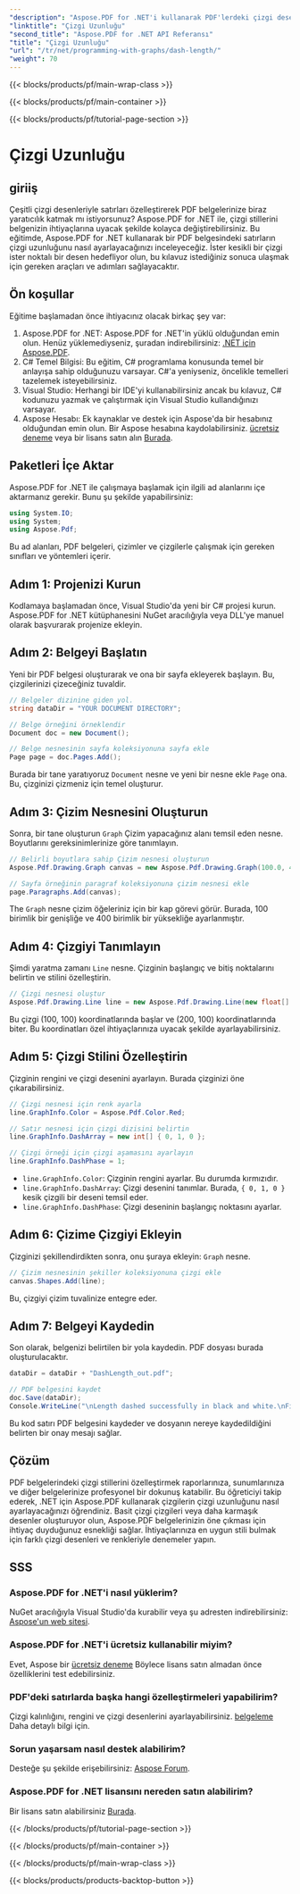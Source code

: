 ```yaml
---
"description": "Aspose.PDF for .NET'i kullanarak PDF'lerdeki çizgi desenlerini adım adım kılavuzumuzla nasıl özelleştireceğinizi öğrenin. Belgelerinize stil katmak için mükemmeldir."
"linktitle": "Çizgi Uzunluğu"
"second_title": "Aspose.PDF for .NET API Referansı"
"title": "Çizgi Uzunluğu"
"url": "/tr/net/programming-with-graphs/dash-length/"
"weight": 70
---
```


{{< blocks/products/pf/main-wrap-class >}}

{{< blocks/products/pf/main-container >}}

{{< blocks/products/pf/tutorial-page-section >}}

# Çizgi Uzunluğu

## giriiş

Çeşitli çizgi desenleriyle satırları özelleştirerek PDF belgelerinize biraz yaratıcılık katmak mı istiyorsunuz? Aspose.PDF for .NET ile, çizgi stillerini belgenizin ihtiyaçlarına uyacak şekilde kolayca değiştirebilirsiniz. Bu eğitimde, Aspose.PDF for .NET kullanarak bir PDF belgesindeki satırların çizgi uzunluğunu nasıl ayarlayacağınızı inceleyeceğiz. İster kesikli bir çizgi ister noktalı bir desen hedefliyor olun, bu kılavuz istediğiniz sonuca ulaşmak için gereken araçları ve adımları sağlayacaktır.

## Ön koşullar

Eğitime başlamadan önce ihtiyacınız olacak birkaç şey var:

1. Aspose.PDF for .NET: Aspose.PDF for .NET'in yüklü olduğundan emin olun. Henüz yüklemediyseniz, şuradan indirebilirsiniz: [.NET için Aspose.PDF](https://releases.aspose.com/pdf/net/).
2. C# Temel Bilgisi: Bu eğitim, C# programlama konusunda temel bir anlayışa sahip olduğunuzu varsayar. C#'a yeniyseniz, öncelikle temelleri tazelemek isteyebilirsiniz.
3. Visual Studio: Herhangi bir IDE'yi kullanabilirsiniz ancak bu kılavuz, C# kodunuzu yazmak ve çalıştırmak için Visual Studio kullandığınızı varsayar.
4. Aspose Hesabı: Ek kaynaklar ve destek için Aspose'da bir hesabınız olduğundan emin olun. Bir Aspose hesabına kaydolabilirsiniz. [ücretsiz deneme](https://releases.aspose.com/) veya bir lisans satın alın [Burada](https://purchase.aspose.com/buy).

## Paketleri İçe Aktar

Aspose.PDF for .NET ile çalışmaya başlamak için ilgili ad alanlarını içe aktarmanız gerekir. Bunu şu şekilde yapabilirsiniz:

```csharp
using System.IO;
using System;
using Aspose.Pdf;
```

Bu ad alanları, PDF belgeleri, çizimler ve çizgilerle çalışmak için gereken sınıfları ve yöntemleri içerir.

## Adım 1: Projenizi Kurun

Kodlamaya başlamadan önce, Visual Studio'da yeni bir C# projesi kurun. Aspose.PDF for .NET kütüphanesini NuGet aracılığıyla veya DLL'ye manuel olarak başvurarak projenize ekleyin. 

## Adım 2: Belgeyi Başlatın

Yeni bir PDF belgesi oluşturarak ve ona bir sayfa ekleyerek başlayın. Bu, çizgilerinizi çizeceğiniz tuvaldir.

```csharp
// Belgeler dizinine giden yol.
string dataDir = "YOUR DOCUMENT DIRECTORY";

// Belge örneğini örneklendir
Document doc = new Document();

// Belge nesnesinin sayfa koleksiyonuna sayfa ekle
Page page = doc.Pages.Add();
```

Burada bir tane yaratıyoruz `Document` nesne ve yeni bir nesne ekle `Page` ona. Bu, çizginizi çizmeniz için temel oluşturur.

## Adım 3: Çizim Nesnesini Oluşturun

Sonra, bir tane oluşturun `Graph` Çizim yapacağınız alanı temsil eden nesne. Boyutlarını gereksinimlerinize göre tanımlayın.

```csharp
// Belirli boyutlara sahip Çizim nesnesi oluşturun
Aspose.Pdf.Drawing.Graph canvas = new Aspose.Pdf.Drawing.Graph(100.0, 400.0);

// Sayfa örneğinin paragraf koleksiyonuna çizim nesnesi ekle
page.Paragraphs.Add(canvas);
```

The `Graph` nesne çizim öğeleriniz için bir kap görevi görür. Burada, 100 birimlik bir genişliğe ve 400 birimlik bir yüksekliğe ayarlanmıştır.

## Adım 4: Çizgiyi Tanımlayın

Şimdi yaratma zamanı `Line` nesne. Çizginin başlangıç ve bitiş noktalarını belirtin ve stilini özelleştirin.

```csharp
// Çizgi nesnesi oluştur
Aspose.Pdf.Drawing.Line line = new Aspose.Pdf.Drawing.Line(new float[] { 100, 100, 200, 100 });
```

Bu çizgi (100, 100) koordinatlarında başlar ve (200, 100) koordinatlarında biter. Bu koordinatları özel ihtiyaçlarınıza uyacak şekilde ayarlayabilirsiniz.

## Adım 5: Çizgi Stilini Özelleştirin

Çizginin rengini ve çizgi desenini ayarlayın. Burada çizginizi öne çıkarabilirsiniz.

```csharp
// Çizgi nesnesi için renk ayarla
line.GraphInfo.Color = Aspose.Pdf.Color.Red;

// Satır nesnesi için çizgi dizisini belirtin
line.GraphInfo.DashArray = new int[] { 0, 1, 0 };

// Çizgi örneği için çizgi aşamasını ayarlayın
line.GraphInfo.DashPhase = 1;
```

- `line.GraphInfo.Color`: Çizginin rengini ayarlar. Bu durumda kırmızıdır.
- `line.GraphInfo.DashArray`: Çizgi desenini tanımlar. Burada, `{ 0, 1, 0 }` kesik çizgili bir deseni temsil eder.
- `line.GraphInfo.DashPhase`: Çizgi deseninin başlangıç noktasını ayarlar.

## Adım 6: Çizime Çizgiyi Ekleyin

Çizginizi şekillendirdikten sonra, onu şuraya ekleyin: `Graph` nesne.

```csharp
// Çizim nesnesinin şekiller koleksiyonuna çizgi ekle
canvas.Shapes.Add(line);
```

Bu, çizgiyi çizim tuvalinize entegre eder.

## Adım 7: Belgeyi Kaydedin

Son olarak, belgenizi belirtilen bir yola kaydedin. PDF dosyası burada oluşturulacaktır.

```csharp
dataDir = dataDir + "DashLength_out.pdf";

// PDF belgesini kaydet
doc.Save(dataDir);
Console.WriteLine("\nLength dashed successfully in black and white.\nFile saved at " + dataDir);
```

Bu kod satırı PDF belgesini kaydeder ve dosyanın nereye kaydedildiğini belirten bir onay mesajı sağlar.

## Çözüm

PDF belgelerindeki çizgi stillerini özelleştirmek raporlarınıza, sunumlarınıza ve diğer belgelerinize profesyonel bir dokunuş katabilir. Bu öğreticiyi takip ederek, .NET için Aspose.PDF kullanarak çizgilerin çizgi uzunluğunu nasıl ayarlayacağınızı öğrendiniz. Basit çizgi çizgileri veya daha karmaşık desenler oluşturuyor olun, Aspose.PDF belgelerinizin öne çıkması için ihtiyaç duyduğunuz esnekliği sağlar. İhtiyaçlarınıza en uygun stili bulmak için farklı çizgi desenleri ve renkleriyle denemeler yapın.

## SSS

### Aspose.PDF for .NET'i nasıl yüklerim?
NuGet aracılığıyla Visual Studio'da kurabilir veya şu adresten indirebilirsiniz: [Aspose'un web sitesi](https://releases.aspose.com/pdf/net/).

### Aspose.PDF for .NET'i ücretsiz kullanabilir miyim?
Evet, Aspose bir [ücretsiz deneme](https://releases.aspose.com/) Böylece lisans satın almadan önce özelliklerini test edebilirsiniz.

### PDF'deki satırlarda başka hangi özelleştirmeleri yapabilirim?
Çizgi kalınlığını, rengini ve çizgi desenlerini ayarlayabilirsiniz. [belgeleme](https://reference.aspose.com/pdf/net/) Daha detaylı bilgi için.

### Sorun yaşarsam nasıl destek alabilirim?
Desteğe şu şekilde erişebilirsiniz: [Aspose Forum](https://forum.aspose.com/c/pdf/10).

### Aspose.PDF for .NET lisansını nereden satın alabilirim?
Bir lisans satın alabilirsiniz [Burada](https://purchase.aspose.com/buy).

{{< /blocks/products/pf/tutorial-page-section >}}

{{< /blocks/products/pf/main-container >}}

{{< /blocks/products/pf/main-wrap-class >}}

{{< blocks/products/products-backtop-button >}}